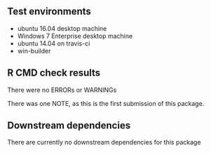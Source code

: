 ## Test environments
* ubuntu 16.04 desktop machine
* Windows 7 Enterprise desktop machine
* ubuntu 14.04 on travis-ci
* win-builder

## R CMD check results
There were no ERRORs or WARNINGs

There was one NOTE, as this is the first submission of this package.

## Downstream dependencies
There are currently no downstream dependencies for this package
